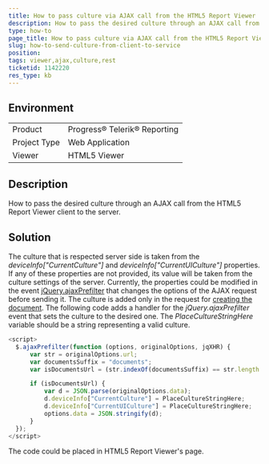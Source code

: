 ```yaml
---
title: How to pass culture via AJAX call from the HTML5 Report Viewer
description: How to pass the desired culture through an AJAX call from the HTML5 Report Viewer client to the server
type: how-to
page_title: How to pass culture via AJAX call from the HTML5 Report Viewer
slug: how-to-send-culture-from-client-to-service
position:
tags: viewer,ajax,culture,rest
ticketid: 1142220
res_type: kb
---
```


## Environment
<table>
 <tr>
  <td>Product</td>
  <td>Progress® Telerik® Reporting</td>
 </tr>
 <tr>
  <td>Project Type</td>
  <td>Web Application</td>
 </tr>
 <tr>
  <td>Viewer</td>
  <td>HTML5 Viewer</td>
 </tr>
</table>


## Description
How to pass the desired culture through an AJAX call from the HTML5 Report Viewer client to the server.

## Solution
The culture that is respected server side is taken from the *deviceInfo["CurrentCulture"]* and *deviceInfo["CurrentUICulture"]* properties. If any of these properties are not provided, its value will be taken from the culture settings of the server. Currently, the properties could be modified in the event [jQuery.ajaxPrefilter](http://api.jquery.com/jquery.ajaxprefilter/) that changes the options of the AJAX request before sending it. The culture is added only in the request for [creating the document](../telerik-reporting-rest-documents-api-request-document). The following code adds a handler for the *jQuery.ajaxPrefilter* event that sets the culture to the desired one. The *PlaceCultureStringHere* variable should be a string representing a valid culture.

```javascript
<script>
  $.ajaxPrefilter(function (options, originalOptions, jqXHR) {
      var str = originalOptions.url;
      var documentsSuffix = "documents";
      var isDocumentsUrl = (str.indexOf(documentsSuffix) == str.length - documentsSuffix.length);

      if (isDocumentsUrl) {
          var d = JSON.parse(originalOptions.data);
          d.deviceInfo["CurrentCulture"] = PlaceCultureStringHere;
          d.deviceInfo["CurrentUICulture"] = PlaceCultureStringHere;
          options.data = JSON.stringify(d);
      }
  });
</script>
```

The code could be placed in HTML5 Report Viewer's page.
